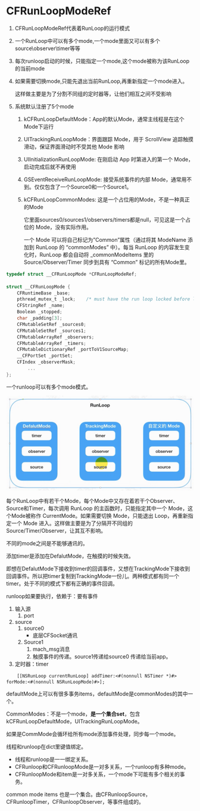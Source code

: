 # CFRunLoopModeRef

1. CFRunLoopModeRef代表着RunLoop的运行模式

2. 一个RunLoop中可以有多个mode,一个mode里面又可以有多个source\observer\timer等等

3. 每次runloop启动的时候，只能指定一个mode,这个mode被称为该RunLoop的当前mode

4. 如果需要切换mode,只能先退出当前RunLoop,再重新指定一个mode进入。

   这样做主要是为了分割不同组的定时器等，让他们相互之间不受影响

5. 系统默认注册了5个mode

   1. kCFRunLoopDefaultMode：App的默认Mode，通常主线程是在这个Mode下运行

   2. UITrackingRunLoopMode：界面跟踪 Mode，用于 ScrollView 追踪触摸滑动，保证界面滑动时不受其他 Mode 影响

   3. UIInitializationRunLoopMode: 在刚启动 App 时第进入的第一个 Mode，启动完成后就不再使用

   4. GSEventReceiveRunLoopMode: 接受系统事件的内部 Mode，通常用不到。仅仅包含了一个Source0和一个Source1。

   5. kCFRunLoopCommonModes: 这是一个占位用的Mode，不是一种真正的Mode

      它里面sources0/sources1/observers/timers都是null，可见这是一个占位的 Mode，没有实际作用。

      一个 Mode 可以将自己标记为”Common”属性（通过将其 ModeName 添加到 RunLoop 的 “commonModes” 中）。每当 RunLoop 的内容发生变化时，RunLoop 都会自动将 _commonModeItems 里的 Source/Observer/Timer 同步到具有 “Common” 标记的所有Mode里。


```c
typedef struct __CFRunLoopMode *CFRunLoopModeRef;

struct __CFRunLoopMode {
    CFRuntimeBase _base;
    pthread_mutex_t _lock;    /* must have the run loop locked before locking this */
    CFStringRef _name;
    Boolean _stopped;
    char _padding[3];
    CFMutableSetRef _sources0;
    CFMutableSetRef _sources1;
    CFMutableArrayRef _observers;
    CFMutableArrayRef _timers;
    CFMutableDictionaryRef _portToV1SourceMap;
    __CFPortSet _portSet;
    CFIndex _observerMask;
		...
};
```

一个runloop可以有多个mode模式。

![image-20200917122216923](CFRunLoopModeRef.assets/image-20200917122216923.png)

每个RunLoop中有若干个Mode，每个Mode中又存在着若干个Observer、Source和Timer，每次调用 RunLoop 的主函数时，只能指定其中一个 Mode，这个Mode被称作 CurrentMode。如果需要切换 Mode，只能退出 Loop，再重新指定一个 Mode 进入。这样做主要是为了分隔开不同组的 Source/Timer/Observer，让其互不影响。

不同的mode之间是不能够通讯的。

添加timer是添加在DefalutMode，在触摸的时候失效。

即想在DefalutMode下接收到timer的回调事件，又想在TrackingMode下接收到回调事件。所以把timer复制到TrackingMode一份儿。两种模式都有同一个timer。处于不同的模式下都有正确的事件回调。

runloop如果要执行，依赖于：要有事件

1. 输入源
   1. port
2. source
   1. source0 
      - 底层CFSocket通讯
   2. Source1 
      1. mach_msg消息
      2. 触摸事件的传递。source1传递给source0 传递给当前app。
3. 定时器：timer

```
    [[NSRunLoop currentRunLoop] addTimer:<#(nonnull NSTimer *)#> forMode:<#(nonnull NSRunLoopMode)#>];
```

defaultMode上可以有很多事务items，defaultMode是commonModes的其中一个。

CommonModes：不是一个mode，**是一个集合set**，包含kCFRunLoopDefaultMode，UITrackingRunLoopMode。

如果是CommMode会循环给所有mode添加事件处理，同步每一个mode。

线程和runloop在dict里键值绑定。

- 线程和runloop是一一绑定关系。
- CFRunloop和CFRunloopMode是一对多关系，一个runloop有多种mode。
- CFRunloopMode和item是一对多关系，一个mode下可能有多个相关的事务。

common mode items 也是一个集合。由CFRunloopSource，CFRunloopTimer，CFRunloopObserver，等事件组成的。